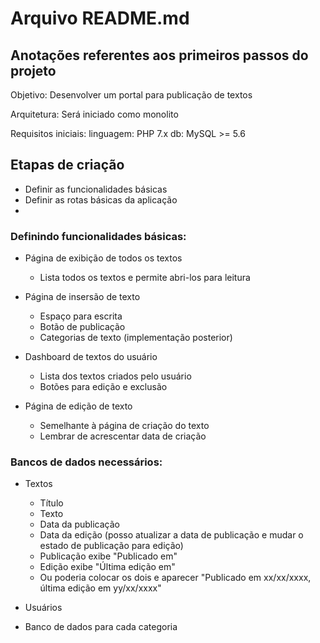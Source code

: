 # Arquivo README.md
## Anotações referentes aos primeiros passos do projeto

Objetivo: Desenvolver um portal para publicação de textos

Arquitetura: Será iniciado como monolito

Requisitos iniciais:
    linguagem: PHP 7.x
    db: MySQL >= 5.6

## Etapas de criação
 - Definir as funcionalidades básicas
 - Definir as rotas básicas da aplicação
 - 

### Definindo funcionalidades básicas:
- Página de exibição de todos os textos
    - Lista todos os textos e permite abri-los para leitura

- Página de insersão de texto
    - Espaço para escrita
    - Botão de publicação
    - Categorias de texto (implementação posterior)
    
- Dashboard de textos do usuário
    - Lista dos textos criados pelo usuário
    - Botões para edição e exclusão

- Página de edição de texto
    - Semelhante à página de criação do texto
    - Lembrar de acrescentar data de criação

### Bancos de dados necessários:
- Textos
    - Título
    - Texto
    - Data da publicação
    - Data da edição (posso atualizar a data de publicação e mudar o estado de publicação para edição)
    - Publicação exibe "Publicado em"
    - Edição exibe "Última edição em"
    - Ou poderia colocar os dois e aparecer "Publicado em xx/xx/xxxx, última edição em yy/xx/xxxx"

- Usuários

- Banco de dados para cada categoria